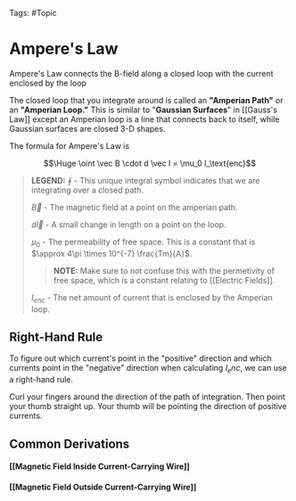 Tags: #Topic 

# Ampere's Law

Ampere's Law connects the B-field along a closed loop with the current enclosed by the loop

The closed loop that you integrate around is called an **"Amperian Path"** or an **"Amperian Loop."** This is similar to "**Gaussian Surfaces**" in [[Gauss's Law]] except an Amperian loop is a line that connects back to itself, while Gaussian surfaces are closed 3-D shapes.

The formula for Ampere's Law is

$$\Huge \oint \vec B \cdot d \vec l = \mu_0 I_\text{enc}$$

> **LEGEND:**
> $\oint$ - This unique integral symbol indicates that we are integrating over a closed path.
> 
> $\vec B$ - The magnetic field at a point on the amperian path.
> 
> $d \vec l$ - A small change in length on a point on the loop.
> 
> $\mu_0$ - The permeability of free space. This is a constant that is $\approx 4\pi \times 10^{-7} \frac{Tm}{A}$. 
> > **NOTE:**
> > Make sure to not confuse this with the permetivity of free space, which is a constant relating to [[Electric Fields]].
> 
> $I_{enc}$ - The net amount of current that is enclosed by the Amperian loop.

## Right-Hand Rule

To figure out which current's point in the "positive" direction and which currents point in the "negative" direction when calculating $I_enc$, we can use a right-hand rule.

 Curl your fingers around the direction of the path of integration. Then point your thumb straight up. Your thumb will be pointing the direction of positive currents.
 
 ## Common Derivations
 
 #### [[Magnetic Field Inside Current-Carrying Wire]]
 #### [[Magnetic Field Outside Current-Carrying Wire]]